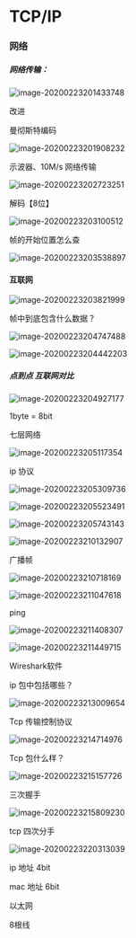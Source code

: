 # TCP/IP

###  网络

##### 网络传输：

![image-20200223201433748](TCPIP.assets/image-20200223201433748.png)

改进

曼彻斯特编码

![image-20200223201908232](TCP_IP.assets/image-20200223201908232.png)



示波器、10M/s 网络传输

![image-20200223202723251](TCP_IP.assets/image-20200223202723251.png)



解码【8位】

![image-20200223203100512](TCP_IP.assets/image-20200223203100512.png)



帧的开始位置怎么查

![image-20200223203538897](TCP_IP.assets/image-20200223203538897.png)



#### 互联网

![image-20200223203821999](TCP_IP.assets/image-20200223203821999.png)



帧中到底包含什么数据？

![image-20200223204747488](TCP_IP.assets/image-20200223204747488.png)



![image-20200223204442203](TCP_IP.assets/image-20200223204442203.png)

##### 点到点  互联网对比

![image-20200223204927177](TCP_IP.assets/image-20200223204927177.png)

1byte = 8bit

七层网络

![image-20200223205117354](TCP_IP.assets/image-20200223205117354.png)



ip 协议



![image-20200223205309736](TCP_IP.assets/image-20200223205309736.png)





![image-20200223205523491](TCP_IP.assets/image-20200223205523491.png)



![image-20200223205743143](TCP_IP.assets/image-20200223205743143.png)

![image-20200223210132907](TCP_IP.assets/image-20200223210132907.png)

广播帧

![image-20200223210718169](TCP_IP.assets/image-20200223210718169.png)



![image-20200223211047618](TCP_IP.assets/image-20200223211047618.png)



ping

![image-20200223211408307](TCP_IP.assets/image-20200223211408307.png)

![image-20200223211449715](TCP_IP.assets/image-20200223211449715.png)

Wireshark软件



ip 包中包括哪些？

![image-20200223213009654](TCP_IP.assets/image-20200223213009654.png)





Tcp 传输控制协议

![image-20200223214714976](TCP_IP.assets/image-20200223214714976.png)



Tcp 包什么样？

![image-20200223215157726](TCP_IP.assets/image-20200223215157726.png)



三次握手

![image-20200223215809230](TCP_IP.assets/image-20200223215809230.png)



tcp 四次分手

![image-20200223220313039](TCP_IP.assets/image-20200223220313039.png)



ip 地址 4bit

mac 地址 6bit



以太网

8根线